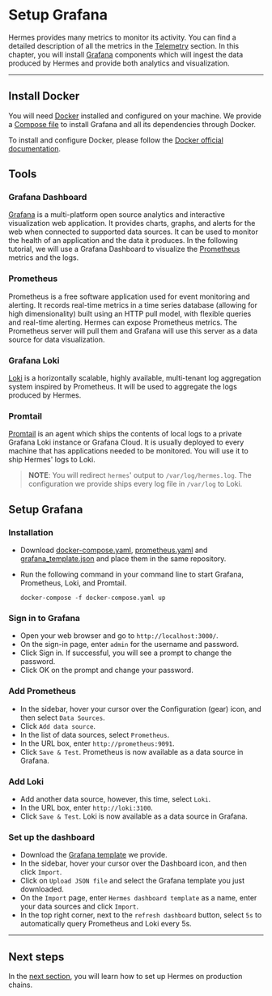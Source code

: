 # Setup Grafana

Hermes provides many metrics to monitor its activity. You can find a detailed description of all the metrics in the [Telemetry](../../documentation/telemetry/index.md) section. In this chapter, you will install [Grafana](https://grafana.com/) components which will ingest the data produced by Hermes and provide both analytics and visualization.

---
## Install Docker

You will need [Docker](https://www.docker.com/) installed and configured on your machine. We provide a [Compose file](../../assets/docker-compose.yaml) to install Grafana and all its dependencies through Docker. 

To install and configure Docker, please follow the [Docker official documentation](https://docs.docker.com/get-docker/).

## Tools

### Grafana Dashboard
[Grafana](https://grafana.com/) is a multi-platform open source analytics and interactive visualization web application. It provides charts, graphs, and alerts for the web when connected to supported data sources. It can be used to monitor the health of an application and the data it produces. In the following tutorial, we will use a Grafana Dashboard to visualize the [Prometheus](https://prometheus.io/) metrics and the logs.

### Prometheus

Prometheus is a free software application used for event monitoring and alerting. It records real-time metrics in a time series database (allowing for high dimensionality) built using an HTTP pull model, with flexible queries and real-time alerting. Hermes can expose Prometheus metrics. The Prometheus server will pull them and Grafana will use this server as a data source for data visualization.

### Grafana Loki 

[Loki](https://grafana.com/oss/loki/) is a horizontally scalable, highly available, multi-tenant log aggregation system inspired by Prometheus. It will be used to aggregate the logs produced by Hermes. 

### Promtail

[Promtail](https://grafana.com/docs/loki/latest/clients/promtail/) is an agent which ships the contents of local logs to a private Grafana Loki instance or Grafana Cloud. It is usually deployed to every machine that has applications needed to be monitored. You will use it to ship Hermes' logs to Loki.

>__NOTE__: You will redirect `hermes`' output to `/var/log/hermes.log`. The configuration we provide ships every log file in `/var/log` to Loki.

## Setup Grafana

### Installation
- Download [docker-compose.yaml](../../assets/docker-compose.yaml), [prometheus.yaml](../../assets/docker-compose.yaml) and [grafana_template.json](../../assets/grafana_template.json) and place them in the same repository. 

- Run the following command in your command line to start Grafana, Prometheus, Loki, and Promtail.
    ```
    docker-compose -f docker-compose.yaml up
    ```

### Sign in to Grafana

- Open your web browser and go to `http://localhost:3000/`.
- On the sign-in page, enter `admin` for the username and password.
- Click Sign in.
    If successful, you will see a prompt to change the password.
- Click OK on the prompt and change your password.

### Add Prometheus

- In the sidebar, hover your cursor over the Configuration (gear) icon, and then select `Data Sources`.
- Click `Add data source`.
- In the list of data sources, select `Prometheus`.
- In the URL box, enter `http://prometheus:9091`.
- Click `Save & Test`.
    Prometheus is now available as a data source in Grafana.

### Add Loki

- Add another data source, however, this time, select `Loki`.
- In the URL box, enter `http://loki:3100`.
- Click `Save & Test`.
    Loki is now available as a data source in Grafana.

### Set up the dashboard

- Download the [Grafana template](../../assets/grafana_template.json) we provide. 
- In the sidebar, hover your cursor over the Dashboard icon, and then click `Import`.
- Click on `Upload JSON file` and select the Grafana template you just downloaded.
- On the `Import` page, enter `Hermes dashboard template` as a name, enter your data sources and click `Import`.
- In the top right corner, next to the `refresh dashboard` button, select `5s` to automatically query Prometheus and Loki every 5s.

---

## Next steps

In the [next section](./setup-hermes.md), you will learn how to set up Hermes on production chains.
